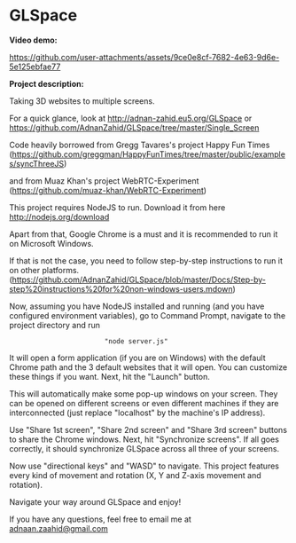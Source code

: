 GLSpace
=======

**Video demo:**

https://github.com/user-attachments/assets/9ce0e8cf-7682-4e63-9d6e-5e125ebfae77

**Project description:**

Taking 3D websites to multiple screens.

For a quick glance, look at http://adnan-zahid.eu5.org/GLSpace or https://github.com/AdnanZahid/GLSpace/tree/master/Single_Screen

Code heavily borrowed from Gregg Tavares's project Happy Fun Times  (https://github.com/greggman/HappyFunTimes/tree/master/public/examples/syncThreeJS)

and from Muaz Khan's project WebRTC-Experiment
(https://github.com/muaz-khan/WebRTC-Experiment)


This project requires NodeJS to run. Download it from here http://nodejs.org/download

Apart from that, Google Chrome is a must and it is recommended to run it on Microsoft Windows.

If that is not the case, you need to follow step-by-step instructions to run it on other platforms.
(https://github.com/AdnanZahid/GLSpace/blob/master/Docs/Step-by-step%20instructions%20for%20non-windows-users.mdown)

Now, assuming you have NodeJS installed and running (and you have configured environment variables), go to Command Prompt, navigate to the project directory and run

							"node server.js"

It will open a form application (if you are on Windows) with the default Chrome path and the 3 default websites that it will open. You can customize these things if you want. Next, hit the "Launch" button.

This will automatically make some pop-up windows on your screen. They can be opened on different screens or even different machines if they are interconnected (just replace "localhost" by the machine's IP address).

Use "Share 1st screen", "Share 2nd screen" and "Share 3rd screen" buttons to share the Chrome windows. Next, hit "Synchronize screens". If all goes correctly, it should synchronize GLSpace across all three of your screens.

Now use "directional keys" and "WASD" to navigate. This project features every kind of movement and rotation (X, Y and Z-axis movement and rotation).


Navigate your way around GLSpace and enjoy!

If you have any questions, feel free to email me at adnaan.zaahid@gmail.com
